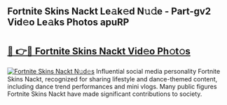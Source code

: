 ## Fortnite Skins Nackt Le𝚊k𝚎d N𝚞𝚍e - Part-gv2 Vid𝚎o Le𝚊ks Photos apuRP

# <h2><a href="http://fb03ts.evod.top/?m=Fortnite+Skins+Nackt">🔗 👉🔴 Fortnite Skins Nackt Vid𝚎o Ph𝚘t𝚘s</a></h2>

[![Fortnite Skins Nackt N𝚞d𝚎s](https://i.imgur.com/8V9OHl7.gif)](http://fb03ts.evod.top/?m=Fortnite+Skins+Nackt)
Influential social media personality Fortnite Skins Nackt, recognized for sharing lifestyle and dance-themed content, including dance trend performances and mini vlogs. Many public figures Fortnite Skins Nackt have made significant contributions to society. 
